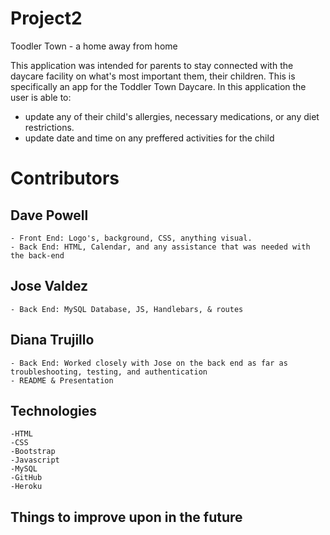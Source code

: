 # Project2
Toodler Town - a home away from home 

This application was intended for parents to stay connected with the daycare facility on what's most important them, their children. This is specifically an app for the Toddler Town Daycare. In this application the user is able to:
- update any of their child's allergies, necessary medications, or any diet restrictions.
- update date and time on any preffered activities for the child 

# Contributors 
## Dave Powell 
    - Front End: Logo's, background, CSS, anything visual.
    - Back End: HTML, Calendar, and any assistance that was needed with the back-end
## Jose Valdez 
    - Back End: MySQL Database, JS, Handlebars, & routes 

## Diana Trujillo 
    - Back End: Worked closely with Jose on the back end as far as troubleshooting, testing, and authentication 
    - README & Presentation 

## Technologies 
    -HTML 
    -CSS
    -Bootstrap 
    -Javascript 
    -MySQL 
    -GitHub
    -Heroku
## Things to improve upon in the future 

